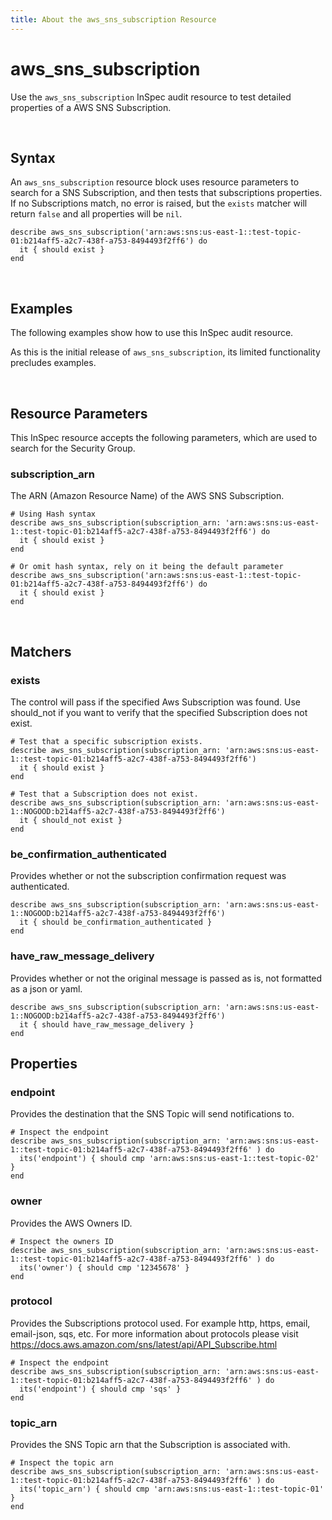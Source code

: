 ```yaml
---
title: About the aws_sns_subscription Resource
---
```


# aws_sns_subscription

Use the `aws_sns_subscription` InSpec audit resource to test detailed properties of a AWS SNS Subscription.

<br>

## Syntax

An `aws_sns_subscription` resource block uses resource parameters to search for a SNS Subscription, and then tests that subscriptions properties.  If no Subscriptions match, no error is raised, but the `exists` matcher will return `false` and all properties will be `nil`.

    describe aws_sns_subscription('arn:aws:sns:us-east-1::test-topic-01:b214aff5-a2c7-438f-a753-8494493f2ff6') do
      it { should exist }
    end

<br>

## Examples

The following examples show how to use this InSpec audit resource.

As this is the initial release of `aws_sns_subscription`, its limited functionality precludes examples.

<br>

## Resource Parameters

This InSpec resource accepts the following parameters, which are used to search for the Security Group.

### subscription_arn

The ARN (Amazon Resource Name) of the AWS SNS Subscription.

    # Using Hash syntax 
    describe aws_sns_subscription(subscription_arn: 'arn:aws:sns:us-east-1::test-topic-01:b214aff5-a2c7-438f-a753-8494493f2ff6') do
      it { should exist }
    end

    # Or omit hash syntax, rely on it being the default parameter
    describe aws_sns_subscription('arn:aws:sns:us-east-1::test-topic-01:b214aff5-a2c7-438f-a753-8494493f2ff6') do
      it { should exist }
    end

<br>

## Matchers

### exists

The control will pass if the specified Aws Subscription was found.  Use should_not if you want to verify that the specified Subscription does not exist.

    # Test that a specific subscription exists. 
    describe aws_sns_subscription(subscription_arn: 'arn:aws:sns:us-east-1::test-topic-01:b214aff5-a2c7-438f-a753-8494493f2ff6')
      it { should exist }
    end   

    # Test that a Subscription does not exist.
    describe aws_sns_subscription(subscription_arn: 'arn:aws:sns:us-east-1::NOGOOD:b214aff5-a2c7-438f-a753-8494493f2ff6')
      it { should_not exist }
    end 
    
### be_confirmation_authenticated

Provides whether or not the subscription confirmation request was authenticated.

    describe aws_sns_subscription(subscription_arn: 'arn:aws:sns:us-east-1::NOGOOD:b214aff5-a2c7-438f-a753-8494493f2ff6')
      it { should be_confirmation_authenticated }
    end 

### have_raw_message_delivery

Provides whether or not the original message is passed as is, not formatted as a json or yaml.

    describe aws_sns_subscription(subscription_arn: 'arn:aws:sns:us-east-1::NOGOOD:b214aff5-a2c7-438f-a753-8494493f2ff6')
      it { should have_raw_message_delivery }
    end 

## Properties

### endpoint

Provides the destination that the SNS Topic will send notifications to.

    # Inspect the endpoint
    describe aws_sns_subscription(subscription_arn: 'arn:aws:sns:us-east-1::test-topic-01:b214aff5-a2c7-438f-a753-8494493f2ff6' ) do
      its('endpoint') { should cmp 'arn:aws:sns:us-east-1::test-topic-02' }
    end
    
### owner

Provides the AWS Owners ID. 

    # Inspect the owners ID
    describe aws_sns_subscription(subscription_arn: 'arn:aws:sns:us-east-1::test-topic-01:b214aff5-a2c7-438f-a753-8494493f2ff6' ) do
      its('owner') { should cmp '12345678' }
    end
    
### protocol

Provides the Subscriptions protocol used. For example http, https, email, email-json, sqs, etc.  For more information about protocols please visit https://docs.aws.amazon.com/sns/latest/api/API_Subscribe.html 

    # Inspect the endpoint
    describe aws_sns_subscription(subscription_arn: 'arn:aws:sns:us-east-1::test-topic-01:b214aff5-a2c7-438f-a753-8494493f2ff6' ) do
      its('endpoint') { should cmp 'sqs' }
    end

### topic_arn

Provides the SNS Topic arn that the Subscription is associated with.

    # Inspect the topic arn
    describe aws_sns_subscription(subscription_arn: 'arn:aws:sns:us-east-1::test-topic-01:b214aff5-a2c7-438f-a753-8494493f2ff6' ) do
      its('topic_arn') { should cmp 'arn:aws:sns:us-east-1::test-topic-01' }
    end
    